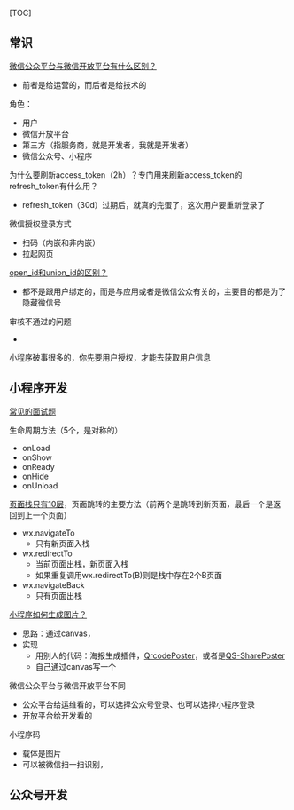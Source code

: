 [TOC]

## 常识

[微信公众平台与微信开放平台有什么区别？](https://www.zhihu.com/question/21074751)

- 前者是给运营的，而后者是给技术的

角色：

- 用户
- 微信开放平台
- 第三方（指服务商，就是开发者，我就是开发者）
- 微信公众号、小程序

为什么要刷新access_token（2h）？专门用来刷新access_token的refresh_token有什么用？

- refresh_token（30d）过期后，就真的完蛋了，这次用户要重新登录了

微信授权登录方式

- 扫码（内嵌和非内嵌）
- 拉起网页

[open_id和union_id的区别？](https://blog.csdn.net/qq_42030417/article/details/90602068)

- 都不是跟用户绑定的，而是与应用或者是微信公众有关的，主要目的都是为了隐藏微信号

审核不通过的问题

- 

小程序破事很多的，你先要用户授权，才能去获取用户信息





## 小程序开发

[常见的面试题](https://www.cnblogs.com/teahouse/p/11504361.html)

生命周期方法（5个，是对称的）

- onLoad
- onShow
- onReady
- onHide
- onUnload

[页面栈只有10层](https://blog.csdn.net/weixin_34910865/article/details/113490644)，页面跳转的主要方法（前两个是跳转到新页面，最后一个是返回到上一个页面）

- wx.navigateTo
  - 只有新页面入栈
- wx.redirectTo
  - 当前页面出栈，新页面入栈
  - 如果重复调用wx.redirectTo(B)则是栈中存在2个B页面
- wx.navigateBack
  - 只有页面出栈

[小程序如何生成图片？](https://developers.weixin.qq.com/community/develop/article/doc/0006c2e7f885c0d16a49a5d2c56013)

- 思路：通过canvas，
- 实现
  - 用别人的代码：海报生成插件，[QrcodePoster](https://ext.dcloud.net.cn/plugin?id=2146#detail)，或者是[QS-SharePoster](https://ext.dcloud.net.cn/plugin?id=471#rating)
  - 自己通过canvas写一个

微信公众平台与微信开放平台不同

- 公众平台给运维看的，可以选择公众号登录、也可以选择小程序登录
- 开放平台给开发看的

小程序码

- 载体是图片
- 可以被微信扫一扫识别，

## 公众号开发
